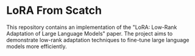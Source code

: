# LoRA From Scatch
This repository contains an implementation of the "LoRA: Low-Rank Adaptation of Large Language Models" paper. The project aims to demonstrate low-rank adaptation techniques to fine-tune large language models more efficiently.
